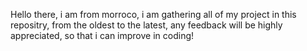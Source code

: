 Hello there, i am from morroco, i am gathering all of my project in this repositry, from the oldest to the latest, any feedback will be highly appreciated, so that i can improve in coding!
